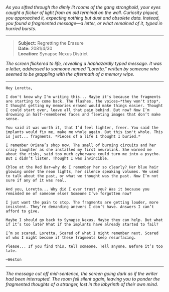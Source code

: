 *As you sifted through the dimly lit rooms of the gang stronghold, your eyes caught a flicker of light from an old terminal on the wall. Curiosity piqued, you approached it, expecting nothing but dust and obsolete data. Instead, you found a fragmented message—a letter, or what remained of it, typed in hurried bursts.*

---

> **Subject:** Regretting the Erasure  
> **Date:** 2081/4/30  
> **Location:** Synapse Nexus District  

*The screen flickered to life, revealing a haphazardly typed message. It was a letter, addressed to someone named "Loretta," written by someone who seemed to be grappling with the aftermath of a memory wipe.*

---

```
Hey Loretta,

I don't know why I'm writing this... Maybe it's because the fragments are starting to come back. The flashes, the voices—*they won't stop*. I thought getting my memories erased would make things easier. Thought I could start over, leave all that pain behind. But now? Now I’m drowning in half-remembered faces and fleeting images that don’t make sense.

You said it was worth it, that I’d feel lighter, freer. You said the implants would fix me, make me whole again. But this isn't whole. This is just... fragments. *Pieces of a life I thought I buried.*

I remember Oriana’s shop now. The smell of burning circuits and her crazy laughter as she installed my first neurolink. She warned me about the risks, said too much cyberware could turn me into a psycho. But I didn’t listen. Thought I was invincible.

Chloe at the Red Bar—why do I remember her so clearly? Her blue hair glowing under the neon lights, her silence speaking volumes. We used to talk about the past, or what we thought was the past. Now I’m not sure if any of it was real.

And you, Loretta... Why did I ever trust you? Was it because you reminded me of someone else? Someone I’ve forgotten now?

I just want the pain to stop. The fragments are getting louder, more insistent. They’re demanding answers I don’t have. Answers I can’t afford to give.

Maybe I should go back to Synapse Nexus. Maybe they can help. But what if it’s too late? What if the implants have already started to fail?

I’m so scared, Loretta. Scared of what I might remember next. Scared of who I might become if these fragments keep resurfacing.

Please... If you find this, tell someone. Tell anyone. Before it’s too late.

—Weston
```

---

*The message cut off mid-sentence, the screen going dark as if the writer had been interrupted. The room fell silent again, leaving you to ponder the fragmented thoughts of a stranger, lost in the labyrinth of their own mind.*